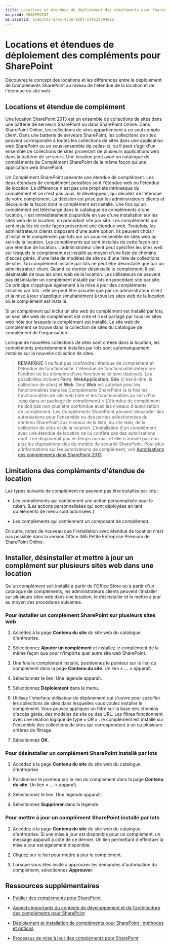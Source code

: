 ```yaml
---
title: Locations et étendues de déploiement des compléments pour SharePoint
ms.prod: SHAREPOINT
ms.assetid: 1ceb3142-a7a5-453e-920f-5f953a79401a
---
```



# Locations et étendues de déploiement des compléments pour SharePoint
 Découvrez le concept des locations et les différences entre le déploiement de Compléments SharePoint au niveau de l'étendue de la location et de l'étendue du site web.
## Locations et étendue de complément
<a name="AppScope"> </a>

Une location SharePoint 2013 est un ensemble de collections de sites dans une batterie de serveurs SharePoint ou dans SharePoint Online. Dans SharePoint Online, les collections de sites appartiennent à un seul compte client. Dans une batterie de serveurs SharePoint, les collections de sites peuvent correspondre à toutes les collections de sites dans une application web SharePoint ou un sous-ensemble de celles-ci, ou il peut s'agir d'un ensemble de collections de sites provenant de plusieurs applications web dans la batterie de serveurs. Une location peut avoir un catalogue de compléments de Complément SharePoint de la même façon qu'une application web SharePoint.
  
    
    
Un Complément SharePoint présente une étendue de complément. Les deux étendues de complément possibles sont l'étendue web ou l'étendue de location. La différence n'est pas une propriété intrinsèque du complément et ce n'est pas vous, le développeur, qui décidez de l'étendue de votre complément. La décision est prise par les administrateurs clients et découle de la façon dont le complément est installé. Une fois qu'un complément est téléchargé dans le catalogue de compléments d'une location, il est immédiatement disponible en vue d'une installation sur les sites web de la location, en procédant site par site. Les compléments qui sont installés de cette façon présentent une étendue web. Toutefois, les administrateurs clients disposent d'une autre option. Ils peuvent choisir d'installer le complément par lots sur un sous-ensemble de sites web au sein de la location. Les compléments qui sont installés de cette façon ont une étendue de location. L'administrateur client peut spécifier les sites web sur lesquels le complément est installé au moyen d'une liste de chemins d'accès gérés, d'une liste de modèles de site ou d'une liste de collections de sites. Un complément installé par lots ne peut être désinstallé que par un administrateur client. Quand ce dernier désinstalle le complément, il est désinstallé de tous les sites web de la location. Les utilisateurs ne peuvent pas désinstaller un complément installé par lots en procédant site par site. Ce principe s'applique également à la mise à jour des compléments installés par lots : elle ne peut être assurée que par un administrateur client et la mise à jour s'applique simultanément à tous les sites web de la location où le complément est installé.
  
    
    
Si un complément qui inclut un site web de complément est installé par lots, un seul site web de complément est créé et il est partagé par tous les sites web hôte sur lesquels le complément est installé. Le site web de complément se trouve dans la collection de sites du catalogue de complément de l'organisation.
  
    
    
Lorsque de nouvelles collections de sites sont créées dans la location, les compléments précédemment installés par lots sont automatiquement installés sur la nouvelle collection de sites.
  
    
    

> **REMARQUE**
> Il ne faut pas confondre l'étendue de complément et l'étendue de fonctionnalité. L'étendue de fonctionnalité détermine l'endroit où les éléments d'une fonctionnalité sont déployés. Les possibilités incluent **Farm**, **WebApplication**, **Site** (c'est-à-dire, la collection de sites) et **Web**. Seul **Web** est autorisé pour les fonctionnalités dans les Compléments SharePoint (à la fois les fonctionnalités de site web hôte et les fonctionnalités au sein d'un .wsp dans un package de complément).> L'étendue de complément ne doit pas non plus être confondue avec les niveaux d'autorisation de complément. Les Compléments SharePoint peuvent demander des autorisations pour l'ensemble ou des parties sélectionnées du contenu SharePoint aux niveaux de la liste, du site web, de la collection de sites et de la location. L'installation d'un complément avec une étendue de location ne lui confère pas des autorisations dont il ne disposerait pas en temps normal, et elle n'annule pas non plus les dispositions clés du modèle de sécurité SharePoint. Pour plus d'informations sur les autorisations de complément, voir  [Autorisations des compléments dans SharePoint 2013](add-in-permissions-in-sharepoint-2013.md). 
  
    
    


## Limitations des compléments d'étendue de location
<a name="Tenant"> </a>

Les types suivants de complément ne peuvent pas être installés par lots :
  
    
    

- Les compléments qui contiennent une action personnalisée pour le ruban. (Les actions personnalisées qui sont déployées en tant qu'éléments de menu sont autorisées.)
    
  
- Les compléments qui contiennent un composant de complément. 
    
  
En outre, notez de nouveau que l'installation avec étendue de location n'est pas possible dans la version Office 365 Petite Entreprise Premium de SharePoint Online.
  
    
    

## Installer, désinstaller et mettre à jour un complément sur plusieurs sites web dans une location
<a name="Web"> </a>

Qu'un complément soit installé à partir de l'Office Store ou à partir d'un catalogue de compléments, les administrateurs clients peuvent l'installer sur plusieurs sites web dans une location, le désinstaller et le mettre à jour au moyen des procédures suivantes.
  
    
    

### Pour installer un complément SharePoint sur plusieurs sites web


1. Accédez à la page **Contenu du site** du site web du catalogue d'entreprise.
    
  
2. Sélectionnez **Ajouter un complément** et installez le complément de la même façon que pour n'importe quel autre site web SharePoint.
    
  
3. Une fois le complément installé, positionnez le pointeur sur le lien du complément dans la page **Contenu du site**. Un lien « **...** » apparaît.
    
  
4. Sélectionnez le lien. Une légende apparaît.
    
  
5. Sélectionnez **Déploiement** dans le menu.
    
  
6. Utilisez l'interface utilisateur de déploiement qui s'ouvre pour spécifier les collections de sites dans lesquelles vous voulez installer le complément. Vous pouvez appliquer un filtre sur la base des chemins d'accès gérés, des modèles de site ou des URL. Les filtres fonctionnent avec une relation logique de type « OR » : le complément est installé sur l'ensemble des collections de sites qui correspondent à un ou plusieurs critères de filtrage.
    
  
7. Sélectionnez **OK**.
    
  

### Pour désinstaller un complément SharePoint installé par lots


1. Accédez à la page **Contenu du site** du site web du catalogue d'entreprise.
    
  
2. Positionnez le pointeur sur le lien du complément dans la page **Contenu du site**. Un lien « **...** » apparaît.
    
  
3. Sélectionnez le lien. Une légende apparaît.
    
  
4. Sélectionnez **Supprimer** dans la légende.
    
  

### Pour mettre à jour un complément SharePoint installé par lots


1. Accédez à la page **Contenu du site** du site web du catalogue d'entreprise. Si une mise à jour est disponible pour un complément, un message apparaît à côté de ce dernier. Un lien permettant d'effectuer la mise à jour est également disponible.
    
  
2. Cliquez sur le lien pour mettre à jour le complément.
    
  
3. Lorsque vous êtes invité à approuver les demandes d'autorisation du complément, sélectionnez **Approuver**.
    
  

## Ressources supplémentaires
<a name="SP15tenancies_addlresources"> </a>


-  [Publier des compléments pour SharePoint](publish-sharepoint-add-ins.md)
    
  
-  [Aspects importants du contexte de développement et de l'architecture des compléments pour SharePoint](important-aspects-of-the-sharepoint-add-in-architecture-and-development-landscap.md)
    
  
-  [Déploiement et installation de compléments pour SharePoint : méthodes et options](deploying-and-installing-sharepoint-add-ins-methods-and-options.md)
    
  
-  [Processus de mise à jour des compléments pour SharePoint](sharepoint-add-ins-update-process.md)
    
  

